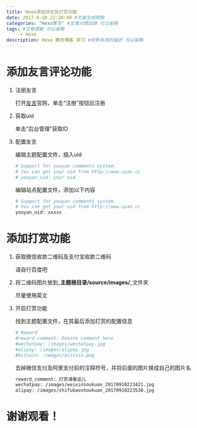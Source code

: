 ```yaml
---
title: Hexo添加评论及打赏功能
date: 2017-9-10 22:20:49 #文章生成時間
categories: "Hexo学习" #文章分類目錄 可以省略
tags: #文章標籤 可以省略
     - Hexo
description: Hexo 静态博客 学习 #你對本頁的描述 可以省略
---
```


<!-- more -->

# 添加友言评论功能

1. 注册友言

    打开[友言](http://www.uyan.cc/)官网，单击“注册”按钮后注册

2. 获取uid

    单击“后台管理”获取ID

3. 配置友言

    编辑主题配置文件，插入uid

    ``` bash
    # Support for youyan comments system.
    # You can get your uid from http://www.uyan.cc
    # youyan_uid: your uid
    ```

    编辑站点配置文件，添加以下内容

    ``` bash
    # Support for youyan comments system.
    # You can get your uid from http://www.uyan.cc
    youyan_uid: xxxxx
    ```

# 添加打赏功能

1. 获取微信收款二维码及支付宝收款二维码

    请自行百度吧

2. 将二维码图片放到_**主题根目录/source/images/**_文件夹

    尽量使用英文

3. 开启打赏功能

    找到主题配置文件，在其最后添加打赏的配置信息

    ``` bash
    # Reward
    #reward_comment: Donate comment here
    #wechatpay: /images/wechatpay.jpg
    #alipay: /images/alipay.jpg
    #bitcoin: /images/bitcoin.png
    ```

    去掉微信支付及阿里支付前的注释符号，并将后面的图片换成自己的图片名

    ``` bash
    reward_comment: 打赏请看这儿
    wechatpay: /images/weixinsoukuan_20170910223421.jpg
    alipay: /images/zhifubaoshoukuan_20170910223530.jpg
    ```

# 谢谢观看！




